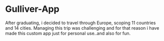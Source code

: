 # Gulliver-App
After graduating, i decided to travel through Europe, scoping 11 countries and 14 cities. Managing this trip was challenging and for that reason i have made this custom app just for personal use..and also for fun. 



